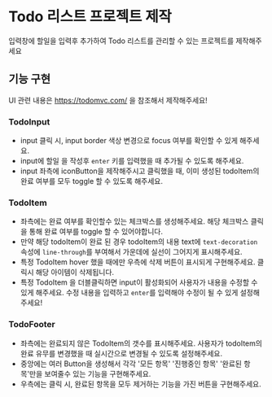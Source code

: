 # Todo 리스트 프로젝트 제작

입력창에 할일을 입력후 추가하여 Todo 리스트를 관리할 수 있는 프로젝트를 제작해주세요

## 기능 구현

UI 관련 내용은 https://todomvc.com/ 을 참조해서 제작해주세요!

### TodoInput

- input 클릭 시, input border 색상 변경으로 focus 여부를 확인할 수 있게 해주세요.
- input에 할일 을 작성후 `enter` 키를 입력했을 때 추가될 수 있도록 해주세요.
- input 좌측에 iconButton을 제작해주시고 클릭했을 때, 이미 생성된 todoItem의 완료 여부를 모두 toggle 할 수 있도록 해주세요.

### TodoItem

- 좌측에는 완료 여부를 확인할수 있는 체크박스를 생성해주세요. 해당 체크박스 클릭을 통해 완료 여부를 toggle 할 수 있어야합니다.
- 만약 해당 todoItem이 완료 된 경우 todoItem의 내용 text에 `text-decoration` 속성에 `line-through`를 부여해서 가운데에 실선이 그어지게 표시해주세요.
- 특정 TodoItem hover 했을 때에만 우측에 삭제 버튼이 표시되게 구현해주세요. 클릭시 해당 아이템이 삭제됩니다.
- 특정 TodoItem 을 더블클릭하면 input이 활성화되어 사용자가 내용을 수정할 수 있게 해주세요. 수정 내용을 입력하고 `enter`를 입력해야 수정이 될 수 있게 설정해주세요!

### TodoFooter

- 좌측에는 완료되지 않은 TodoItem의 갯수를 표시해주세요. 사용자가 todoItem의 완료 유무를 변경했을 때 실시간으로 변경될 수 있도록 설정해주세요.
- 중앙에는 여러 Button을 생성해서 각각 '모든 항목' '진행중인 항목' '완료된 항목'만을 보여줄수 있는 기능을 구현해주세요.
- 우측에는 클릭 시, 완료된 항목을 모두 제거하는 기능을 가진 버튼을 구현해주세요.

